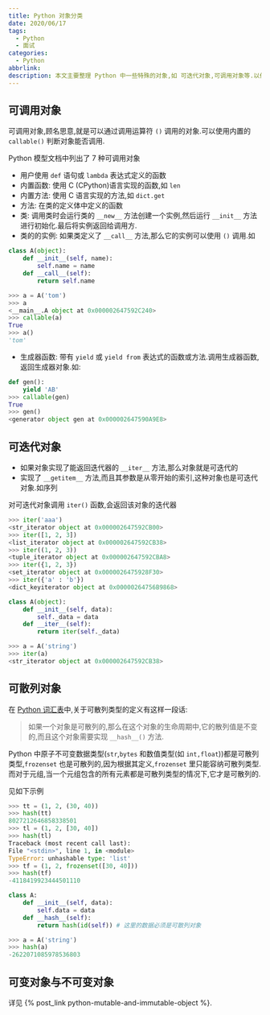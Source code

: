 ```yaml
---
title: Python 对象分类
date: 2020/06/17
tags:
  - Python
  - 面试
categories:
  - Python
abbrlink: 
description: 本文主要整理 Python 中一些特殊的对象,如 可迭代对象,可调用对象等.以作备忘.
---
```


## 可调用对象

可调用对象,顾名思意,就是可以通过调用运算符 `()` 调用的对象.可以使用内置的 `callable()` 判断对象能否调用.

Python 模型文档中列出了 7 种可调用对象

- 用户使用 `def` 语句或 `lambda` 表达式定义的函数
- 内置函数: 使用 C (CPython)语言实现的函数,如 `len`
- 内置方法: 使用 C 语言实现的方法,如 `dict.get`
- 方法: 在类的定义体中定义的函数
- 类: 调用类时会运行类的 `__new__` 方法创建一个实例,然后运行 `__init__` 方法进行初始化.最后将实例返回给调用方.
- 类的的实例: 如果类定义了 `__call__` 方法,那么它的实例可以使用 `()` 调用.如

```python
class A(object):
    def __init__(self, name):
        self.name = name
    def __call__(self):
        return self.name

>>> a = A('tom')
>>> a
<__main__.A object at 0x000002647592C240>
>>> callable(a)
True
>>> a()
'tom'
```

- 生成器函数: 带有 `yield` 或 `yield from` 表达式的函数或方法.调用生成器函数,返回生成器对象.如:

```python
def gen():
    yield 'AB'
>>> callable(gen)
True
>>> gen()
<generator object gen at 0x000002647590A9E8>
```

## 可迭代对象

- 如果对象实现了能返回迭代器的 `__iter__` 方法,那么对象就是可迭代的
- 实现了 `__getitem__` 方法,而且其参数是从零开始的索引,这种对象也是可迭代对象.如序列

对可迭代对象调用 `iter()` 函数,会返回该对象的迭代器

```python
>>> iter('aaa')
<str_iterator object at 0x000002647592CB00>
>>> iter([1, 2, 3])
<list_iterator object at 0x000002647592CB38>
>>> iter((1, 2, 3))
<tuple_iterator object at 0x000002647592CBA8>
>>> iter({1, 2, 3})
<set_iterator object at 0x0000026475928F30>
>>> iter({'a' : 'b'})
<dict_keyiterator object at 0x00000264756B9868>

class A(object):
    def __init__(self, data):
        self._data = data
    def __iter__(self):
        return iter(self._data)

>>> a = A('string')
>>> iter(a)
<str_iterator object at 0x000002647592CB38>
```

## 可散列对象

在 [Python 词汇表](https://docs.python.org/3/glossary.html#term-hashable)中,关于可散列类型的定义有这样一段话:

> 如果一个对象是可散列的,那么在这个对象的生命周期中,它的散列值是不变
的,而且这个对象需要实现 `__hash__()` 方法.

Python 中原子不可变数据类型(`str`,`bytes` 和数值类型(如 `int,float`))都是可散列类型,`frozenset` 也是可散列的,因为根据其定义,`frozenset` 里只能容纳可散列类型.而对于元组,当一个元组包含的所有元素都是可散列类型的情况下,它才是可散列的.

见如下示例

```python
>>> tt = (1, 2, (30, 40))
>>> hash(tt)
8027212646858338501
>>> tl = (1, 2, [30, 40])
>>> hash(tl)
Traceback (most recent call last):
File "<stdin>", line 1, in <module>
TypeError: unhashable type: 'list'
>>> tf = (1, 2, frozenset([30, 40]))
>>> hash(tf)
-4118419923444501110

class A:
    def __init__(self, data):
        self.data = data
    def __hash__(self):
        return hash(id(self)) # 这里的数据必须是可散列对象

>>> a = A('string')
>>> hash(a)
-2622071085978536803
```

## 可变对象与不可变对象

详见 {% post_link python-mutable-and-immutable-object %}.
